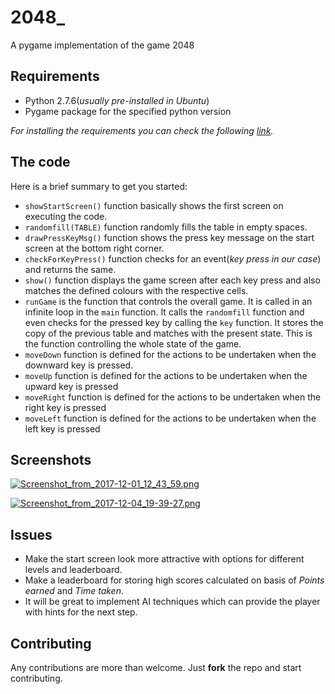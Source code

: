 # 2048_
A pygame implementation of the game 2048

## Requirements

* Python 2.7.6(*usually pre-installed in Ubuntu*)
* Pygame package for the specified python version

*For installing the requirements you can check the following [link](https://inventwithpython.com/pygame/chapter1.html).*

## The code

Here is a brief summary to get you started:

* `showStartScreen()` function basically shows the first screen on executing the code.
* `randomfill(TABLE)` function randomly fills the table in empty spaces.
* `drawPressKeyMsg()` function shows the press key message on the start screen at the bottom right corner.
* `checkForKeyPress()` function checks for an event(*key press in our case*) and returns the same.
* `show()` function displays the game screen after each key press and also matches the defined colours with the respective cells.
* `runGame` is the function that controls the overall game. It is called in an infinite loop in the `main` function. It calls the `randomfill` function and even checks for the pressed key by calling the `key` function. It stores the copy of the previous table and matches with the present state. This is the function controlling the whole state of the game.
* `moveDown` function is defined for the actions to be undertaken when the downward key is pressed.
* `moveUp` function is defined for the actions to be undertaken when the upward key is pressed
* `moveRight` function is defined for the actions to be undertaken when the right key is pressed
* `moveLeft` function is defined for the actions to be undertaken when the left key is pressed

## Screenshots

[![Screenshot_from_2017-12-01_12_43_59.png](https://s2.postimg.org/5tyl7niux/Screenshot_from_2017-12-01_12_43_59.png)](https://postimg.org/image/qe3f64ylx/)


[![Screenshot_from_2017-12-04_19-39-27.png](https://s7.postimg.org/sea0arqsr/Screenshot_from_2017-12-04_19-39-27.png)](https://postimg.org/image/e7u9fjfxj/)

## Issues

* Make the start screen look more attractive with options for different levels and leaderboard.
* Make a leaderboard for storing high scores calculated on basis of *Points earned* and *Time taken*.
* It will be great to implement AI techniques which can provide the player with hints for the next step.

## Contributing

Any contributions are more than welcome. Just **fork** the repo and start contributing.

